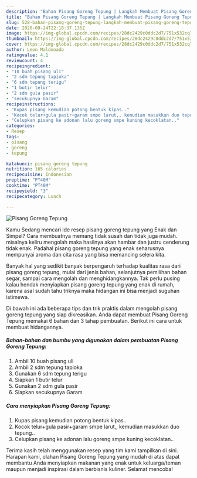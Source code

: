 ```yaml
---
description: "Bahan Pisang Goreng Tepung | Langkah Membuat Pisang Goreng Tepung Yang Enak Dan Mudah"
title: "Bahan Pisang Goreng Tepung | Langkah Membuat Pisang Goreng Tepung Yang Enak Dan Mudah"
slug: 528-bahan-pisang-goreng-tepung-langkah-membuat-pisang-goreng-tepung-yang-enak-dan-mudah
date: 2020-09-24T22:18:37.135Z
image: https://img-global.cpcdn.com/recipes/28dc2429c0ddc2d7/751x532cq70/pisang-goreng-tepung-foto-resep-utama.jpg
thumbnail: https://img-global.cpcdn.com/recipes/28dc2429c0ddc2d7/751x532cq70/pisang-goreng-tepung-foto-resep-utama.jpg
cover: https://img-global.cpcdn.com/recipes/28dc2429c0ddc2d7/751x532cq70/pisang-goreng-tepung-foto-resep-utama.jpg
author: Leon Maldonado
ratingvalue: 4.1
reviewcount: 4
recipeingredient:
- "10 buah pisang uli"
- "2 sdm tepung tapioka"
- "6 sdm tepung terigu"
- "1 butir telur"
- "2 sdm gula pasir"
- "secukupnya Garam"
recipeinstructions:
- "Kupas pisang kemudian potong bentuk kipas.."
- "Kocok telur+gula pasir+garam smpe larut,, kemudian masukkan duo tepung.."
- "Celupkan pisang ke adonan lalu goreng smpe kuning kecoklatan.."
categories:
- Resep
tags:
- pisang
- goreng
- tepung

katakunci: pisang goreng tepung 
nutrition: 165 calories
recipecuisine: Indonesian
preptime: "PT40M"
cooktime: "PT40M"
recipeyield: "3"
recipecategory: Lunch

---
```



![Pisang Goreng Tepung](https://img-global.cpcdn.com/recipes/28dc2429c0ddc2d7/751x532cq70/pisang-goreng-tepung-foto-resep-utama.jpg)

Kamu Sedang mencari ide resep pisang goreng tepung yang Enak dan Simpel? Cara membuatnya memang tidak susah dan tidak juga mudah. misalnya keliru mengolah maka hasilnya akan hambar dan justru cenderung tidak enak. Padahal pisang goreng tepung yang enak seharusnya mempunyai aroma dan cita rasa yang bisa memancing selera kita.

Banyak hal yang sedikit banyak berpengaruh terhadap kualitas rasa dari pisang goreng tepung, mulai dari jenis bahan, selanjutnya pemilihan bahan segar, sampai cara mengolah dan menghidangkannya. Tak perlu pusing kalau hendak menyiapkan pisang goreng tepung yang enak di rumah, karena asal sudah tahu triknya maka hidangan ini bisa menjadi suguhan istimewa.




Di bawah ini ada beberapa tips dan trik praktis dalam mengolah pisang goreng tepung yang siap dikreasikan. Anda dapat membuat Pisang Goreng Tepung memakai 6 bahan dan 3 tahap pembuatan. Berikut ini cara untuk membuat hidangannya.

<!--inarticleads1-->

##### Bahan-bahan dan bumbu yang digunakan dalam pembuatan Pisang Goreng Tepung:

1. Ambil 10 buah pisang uli
1. Ambil 2 sdm tepung tapioka
1. Gunakan 6 sdm tepung terigu
1. Siapkan 1 butir telur
1. Gunakan 2 sdm gula pasir
1. Siapkan secukupnya Garam




<!--inarticleads2-->

##### Cara menyiapkan Pisang Goreng Tepung:

1. Kupas pisang kemudian potong bentuk kipas..
1. Kocok telur+gula pasir+garam smpe larut,, kemudian masukkan duo tepung..
1. Celupkan pisang ke adonan lalu goreng smpe kuning kecoklatan..




Terima kasih telah menggunakan resep yang tim kami tampilkan di sini. Harapan kami, olahan Pisang Goreng Tepung yang mudah di atas dapat membantu Anda menyiapkan makanan yang enak untuk keluarga/teman maupun menjadi inspirasi dalam berbisnis kuliner. Selamat mencoba!
